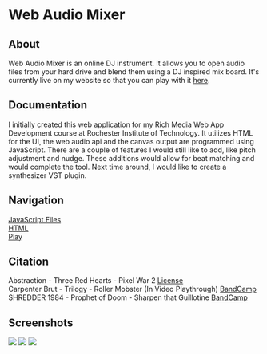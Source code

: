 # Web Audio Mixer
## About
Web Audio Mixer is an online DJ instrument. It allows you to open audio files from your hard drive and blend them using a DJ inspired mix board. It's currently live on my website so that you can play with it [here](http://www.tuckerburke.com/Web-Audio-Mixer/).
## Documentation
I initially created this web application for my Rich Media Web App Development course at Rochester Institute of Technology. It utilizes HTML for the UI, the web audio api and the canvas output are programmed using JavaScript. There are a couple of features I would still like to add, like pitch adjustment and nudge. These additions would allow for beat matching and would complete the tool. Next time around, I would like to create a synthesizer VST plugin.
## Navigation 
[JavaScript Files](src)  
[HTML](index.html)  
[Play](http://www.tuckerburke.com/Web-Audio-Mixer/)  
## Citation
Abstraction - Three Red Hearts - Pixel War 2 [License](https://creativecommons.org/licenses/by/4.0/)  
Carpenter Brut - Trilogy - Roller Mobster (In Video Playthrough) [BandCamp](https://carpenterbrut.bandcamp.com/track/roller-mobster-2)  
SHREDDER 1984 - Prophet of Doom - Sharpen that Guillotine [BandCamp](https://shredder1984.bandcamp.com/track/sharpen-that-guillotine)  
## Screenshots
![](screen-captures/Screen-shot.png?raw=true)
![](screen-captures/Web-Audio-Mixer-Canvas.gif?raw=true)
![](screen-captures/Web-Audio-Mixer-File-Upload.gif?raw=true)
